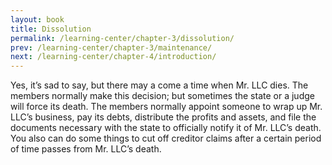 ```yaml
---
layout: book
title: Dissolution
permalink: /learning-center/chapter-3/dissolution/
prev: /learning-center/chapter-3/maintenance/
next: /learning-center/chapter-4/introduction/
---
```


Yes, it’s sad to say, but there may a come a time when Mr. LLC dies. The mem­bers nor­mally make this deci­sion; but some­times the state or a judge will force its death. The mem­bers nor­mally appoint some­one to wrap up Mr. LLC’s busi­ness, pay its debts, dis­trib­ute the prof­its and assets, and file the doc­u­ments nec­es­sary with the state to offi­cially notify it of Mr. LLC’s death. You also can do some things to cut off cred­i­tor claims after a cer­tain period of time passes from Mr. LLC’s death.